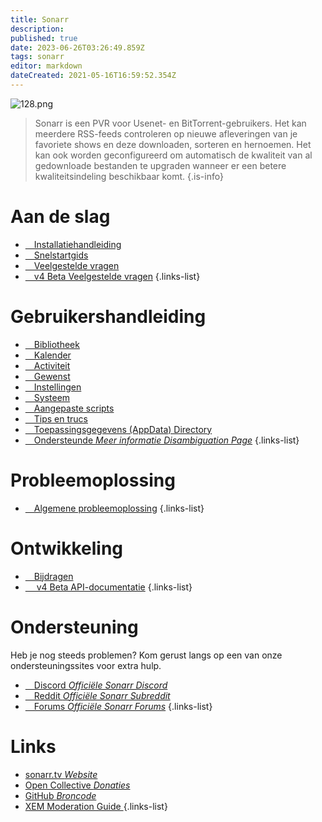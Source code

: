```yaml
---
title: Sonarr
description: 
published: true
date: 2023-06-26T03:26:49.859Z
tags: sonarr
editor: markdown
dateCreated: 2021-05-16T16:59:52.354Z
---
```


![128.png](/assets/sonarr/logos/128.png)

> Sonarr is een PVR voor Usenet- en BitTorrent-gebruikers. Het kan meerdere RSS-feeds controleren op nieuwe afleveringen van je favoriete shows en deze downloaden, sorteren en hernoemen. Het kan ook worden geconfigureerd om automatisch de kwaliteit van al gedownloade bestanden te upgraden wanneer er een betere kwaliteitsindeling beschikbaar komt.
{.is-info}

# Aan de slag

- [<i class="fas fa-plus-square"></i>&emsp;Installatiehandleiding](/sonarr/installation)
- [<i class="fas fa-book-open"></i>&emsp;Snelstartgids](/sonarr/quick-start-guide)
- [<i class="far fa-question-circle"></i>&emsp;Veelgestelde vragen](/sonarr/faq)
- [<i class="far fa-question-circle"></i>&emsp;v4 Beta Veelgestelde vragen](/sonarr/faq-v4)
{.links-list}

# Gebruikershandleiding

- [<i class="fas fa-play"></i>&emsp;Bibliotheek](/sonarr/library)
- [<i class="fas fa-calendar-alt"></i>&emsp;Kalender](/sonarr/calendar)
- [<i class="fas fa-clock"></i>&emsp;Activiteit](/sonarr/activity)
- [<i class="fas fa-search-minus"></i>&emsp;Gewenst](/sonarr/wanted)
- [<i class="fas fa-cogs"></i>&emsp;Instellingen](/sonarr/settings)
- [<i class="fas fa-laptop"></i>&emsp;Systeem](/sonarr/system)
- [<i class="fas fa-scroll"></i>&emsp;Aangepaste scripts](/sonarr/custom-scripts)
- [<i class="fas fa-gifts"></i>&emsp;Tips en trucs](/sonarr/tips-and-tricks)
- [<i class="fas fa-database"></i>&emsp;Toepassingsgegevens (AppData) Directory](/sonarr/appdata-directory)
- [<i class="fas fa-cogs"></i>&emsp;Ondersteunde *Meer informatie Disambiguation Page*](/sonarr/supported)
{.links-list}

# Probleemoplossing

- [<i class="far fa-life-ring"></i>&emsp;Algemene probleemoplossing](/sonarr/troubleshooting)
{.links-list}

# Ontwikkeling

- [<i class="fas fa-laptop-code"></i>&emsp;Bijdragen](/sonarr/contributing)
- [<i class="fas fa-book"></i>&emsp; v4 Beta API-documentatie](https://sonarr.tv/docs/api)
{.links-list}

# Ondersteuning

Heb je nog steeds problemen? Kom gerust langs op een van onze ondersteuningssites voor extra hulp.

- [<i class="fab fa-discord"></i>&emsp;Discord *Officiële Sonarr Discord*](https://discord.sonarr.tv/)
- [<i class="fab fa-reddit"></i>&emsp;Reddit *Officiële Sonarr Subreddit*](https://reddit.com/r/sonarr)
- [<i class="fab fa-wpforms"></i>&emsp;Forums *Officiële Sonarr Forums*](https://forums.sonarr.tv/)
{.links-list}

# Links

- [sonarr.tv *Website*](https://sonarr.tv)
- [Open Collective *Donaties*](https://opencollective.com/sonarr)
- [GitHub *Broncode*](https://github.com/sonarr/sonarr)
- [XEM Moderation Guide *<i class="fab fa-xing"></i>*](/sonarr/xem-guide)
{.links-list}